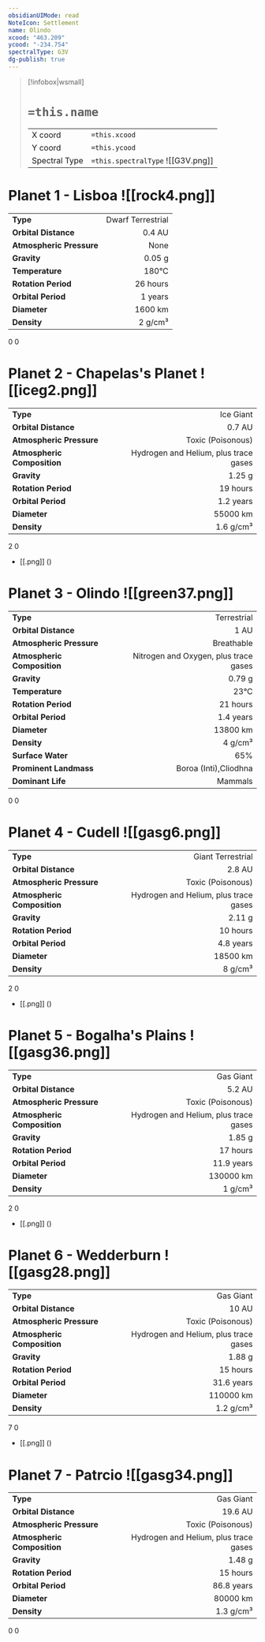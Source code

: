 ```yaml
---
obsidianUIMode: read
NoteIcon: Settlement
name: Olindo
xcood: "463.209"
ycood: "-234.754"
spectralType: G3V
dg-publish: true
---
```

> [!infobox|wsmall]
> # `=this.name`
> | | |
> | - | - |
> | X coord | `=this.xcood` |
> | Y coord| `=this.ycood` |
> | Spectral Type | `=this.spectralType` ![[G3V.png]] |

# Planet 1 - Lisboa ![[rock4.png]]
|                             |                           |
| --------------------------- | -------------------------:|
| **Type**                    |             Dwarf Terrestrial |
| **Orbital Distance**        |   0.4 AU |
| **Atmospheric Pressure**    |       None |
| **Gravity**                 |        0.05 g |
| **Temperature**             |    180°C |
| **Rotation Period**         |  26 hours |
| **Orbital Period** | 1 years |
| **Diameter**                |      1600 km | 
| **Density**                 |    2 g/cm³ |



0
0



# Planet 2 - Chapelas's Planet ![[iceg2.png]]
|                             |                           |
| --------------------------- | -------------------------:|
| **Type**                    |             Ice Giant |
| **Orbital Distance**        |   0.7 AU |
| **Atmospheric Pressure**    |       Toxic (Poisonous) |
| **Atmospheric Composition** |      Hydrogen and Helium, plus trace gases |
| **Gravity**                 |        1.25 g |
| **Rotation Period**         |  19 hours |
| **Orbital Period** | 1.2 years |
| **Diameter**                |      55000 km | 
| **Density**                 |    1.6 g/cm³ |



2
0

- [[.png]]  ()

# Planet 3 - Olindo ![[green37.png]]
|                             |                           |
| --------------------------- | -------------------------:|
| **Type**                    |             Terrestrial |
| **Orbital Distance**        |   1 AU |
| **Atmospheric Pressure**    |       Breathable |
| **Atmospheric Composition** |      Nitrogen and Oxygen, plus trace gases |
| **Gravity**                 |        0.79 g |
| **Temperature**             |    23°C |
| **Rotation Period**         |  21 hours |
| **Orbital Period** | 1.4 years |
| **Diameter**                |      13800 km | 
| **Density**                 |    4 g/cm³ |
| **Surface Water**           |           65% | 
| **Prominent Landmass**      |         Boroa (Inti),Cliodhna | 
| **Dominant Life**           |         Mammals |



0
0



# Planet 4 - Cudell ![[gasg6.png]]
|                             |                           |
| --------------------------- | -------------------------:|
| **Type**                    |             Giant Terrestrial |
| **Orbital Distance**        |   2.8 AU |
| **Atmospheric Pressure**    |       Toxic (Poisonous) |
| **Atmospheric Composition** |      Hydrogen and Helium, plus trace gases |
| **Gravity**                 |        2.11 g |
| **Rotation Period**         |  10 hours |
| **Orbital Period** | 4.8 years |
| **Diameter**                |      18500 km | 
| **Density**                 |    8 g/cm³ |



2
0

- [[.png]]  ()

# Planet 5 - Bogalha's Plains ![[gasg36.png]]
|                             |                           |
| --------------------------- | -------------------------:|
| **Type**                    |             Gas Giant |
| **Orbital Distance**        |   5.2 AU |
| **Atmospheric Pressure**    |       Toxic (Poisonous) |
| **Atmospheric Composition** |      Hydrogen and Helium, plus trace gases |
| **Gravity**                 |        1.85 g |
| **Rotation Period**         |  17 hours |
| **Orbital Period** | 11.9 years |
| **Diameter**                |      130000 km | 
| **Density**                 |    1 g/cm³ |



2
0

- [[.png]]  ()

# Planet 6 - Wedderburn ![[gasg28.png]]
|                             |                           |
| --------------------------- | -------------------------:|
| **Type**                    |             Gas Giant |
| **Orbital Distance**        |   10 AU |
| **Atmospheric Pressure**    |       Toxic (Poisonous) |
| **Atmospheric Composition** |      Hydrogen and Helium, plus trace gases |
| **Gravity**                 |        1.88 g |
| **Rotation Period**         |  15 hours |
| **Orbital Period** | 31.6 years |
| **Diameter**                |      110000 km | 
| **Density**                 |    1.2 g/cm³ |



7
0

- [[.png]]  ()

# Planet 7 - Patrcio ![[gasg34.png]]
|                             |                           |
| --------------------------- | -------------------------:|
| **Type**                    |             Gas Giant |
| **Orbital Distance**        |   19.6 AU |
| **Atmospheric Pressure**    |       Toxic (Poisonous) |
| **Atmospheric Composition** |      Hydrogen and Helium, plus trace gases |
| **Gravity**                 |        1.48 g |
| **Rotation Period**         |  15 hours |
| **Orbital Period** | 86.8 years |
| **Diameter**                |      80000 km | 
| **Density**                 |    1.3 g/cm³ |



0
0



